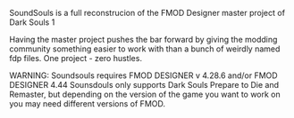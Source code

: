 
SoundSouls is a full reconstrucion of the FMOD Designer master project of Dark Souls 1

Having the master project pushes the bar forward by giving the modding community something easier to work with than a bunch of weirdly named fdp files.
One project - zero hustles.

WARNING:
Soundsouls requires FMOD DESIGNER v 4.28.6 and/or FMOD DESIGNER 4.44
Sounsdouls only supports Dark Souls Prepare to Die and Remaster, but depending on the version of the game you want to work on you may need different versions of FMOD.
